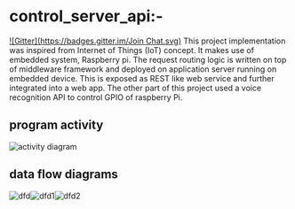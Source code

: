 control_server_api:-
=====================
[![Gitter](https://badges.gitter.im/Join Chat.svg)](https://gitter.im/rihbyne/control_server_api?utm_source=badge&utm_medium=badge&utm_campaign=pr-badge&utm_content=badge)
This project implementation was inspired from Internet of Things (IoT)
concept. It makes use of embedded system, Raspberry pi. The request routing logic is
written on top of middleware framework and deployed on application server running on
embedded device. This is exposed as REST like web service and further integrated
into a web app. The other part of this project used a voice recognition API to control
GPIO of raspberry Pi.

program activity
----------------
![activity diagram](https://github.com/rihbyne/control_server_api/blob/master/activity_diagram.jpg)

data flow diagrams
----------------
![dfd](https://github.com/rihbyne/control_server_api/blob/master/dfd_level_0.jpg)![dfd1](https://github.com/rihbyne/control_server_api/blob/master/dfd_level_1.jpg)![dfd2](https://github.com/rihbyne/control_server_api/blob/master/dfd_level_2.jpg)
